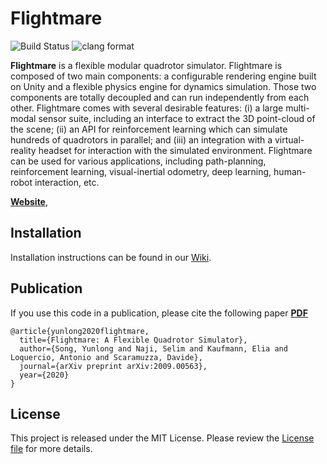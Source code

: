 # Flightmare

![Build Status](https://github.com/uzh-rpg/flightmare/workflows/CPP_CI/badge.svg) ![clang format](https://github.com/uzh-rpg/flightmare/workflows/clang_format/badge.svg)

**Flightmare** is a flexible modular quadrotor simulator.
Flightmare is composed of two main components: a configurable rendering engine built on Unity and a flexible physics engine for dynamics simulation.
Those two components are totally decoupled and can run independently from each other. 
Flightmare comes with several desirable features: (i) a large multi-modal sensor suite, including an interface to extract the 3D point-cloud of the scene; (ii) an API for reinforcement learning which can simulate hundreds of quadrotors in parallel; and (iii) an integration with a virtual-reality headset for interaction with the simulated environment.
Flightmare can be used for various applications, including path-planning, reinforcement learning, visual-inertial odometry, deep learning, human-robot interaction, etc.

**[Website](https://uzh-rpg.github.io/flightmare/)**, 



## Installation
Installation instructions can be found in our [Wiki](https://github.com/uzh-rpg/flightmare/wiki).
  
## Publication

If you use this code in a publication, please cite the following paper **[PDF](https://arxiv.org/abs/2009.00563)**

```
@article{yunlong2020flightmare,
  title={Flightmare: A Flexible Quadrotor Simulator},
  author={Song, Yunlong and Naji, Selim and Kaufmann, Elia and Loquercio, Antonio and Scaramuzza, Davide},
  journal={arXiv preprint arXiv:2009.00563},
  year={2020}
}
```

## License
This project is released under the MIT License. Please review the [License file](LICENSE) for more details.